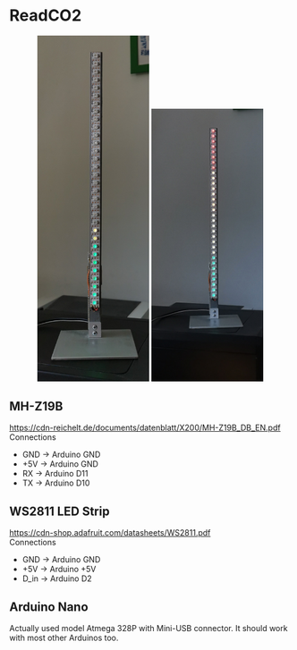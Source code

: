 # ReadCO2

<p align="center">
  <img src="/pic/CO2-Meter_500ppm.jpg" width="200" title="500ppm CO2">
  <img src="/pic/CO2-Meter_1600ppm.jpg" width="200" title="full scale 1600ppm">
</p>

## MH-Z19B
https://cdn-reichelt.de/documents/datenblatt/X200/MH-Z19B_DB_EN.pdf <br>
Connections
* GND  -> Arduino GND
* +5V  -> Arduino GND
* RX -> Arduino D11
* TX -> Arduino D10 


## WS2811 LED Strip
https://cdn-shop.adafruit.com/datasheets/WS2811.pdf <br>
Connections
* GND  -> Arduino GND
* +5V  -> Arduino +5V
* D_in -> Arduino D2

## Arduino Nano
Actually used model Atmega 328P with Mini-USB connector.
It should work with most other Arduinos too.
